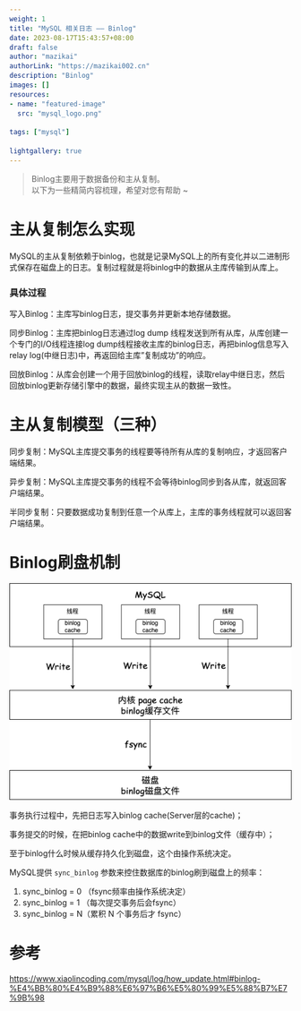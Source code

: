 ```yaml
---
weight: 1
title: "MySQL 相关日志 —— Binlog"
date: 2023-08-17T15:43:57+08:00
draft: false
author: "mazikai"
authorLink: "https://mazikai002.cn"
description: "Binlog"
images: []
resources:
- name: "featured-image"
  src: "mysql_logo.png"

tags: ["mysql"]

lightgallery: true
---
```


>Binlog主要用于数据备份和主从复制。</br>
>以下为一些精简内容梳理，希望对您有帮助 ~ </br>

<!--more-->

# 主从复制怎么实现

MySQL的主从复制依赖于binlog，也就是记录MySQL上的所有变化并以二进制形式保存在磁盘上的日志。复制过程就是将binlog中的数据从主库传输到从库上。

### 具体过程

写入Binlog：主库写binlog日志，提交事务并更新本地存储数据。

同步Binlog：主库把binlog日志通过log dump 线程发送到所有从库，从库创建一个专门的I/O线程连接log dump线程接收主库的binlog日志，再把binlog信息写入relay log(中继日志)中，再返回给主库”复制成功”的响应。

回放Binlog：从库会创建一个用于回放binlog的线程，读取relay中继日志，然后回放binlog更新存储引擎中的数据，最终实现主从的数据一致性。

# 主从复制模型（三种）

同步复制：MySQL主库提交事务的线程要等待所有从库的复制响应，才返回客户端结果。

异步复制：MySQL主库提交事务的线程不会等待binlog同步到各从库，就返回客户端结果。

半同步复制：只要数据成功复制到任意一个从库上，主库的事务线程就可以返回客户端结果。

# Binlog刷盘机制
![MySQL_Binlog刷盘机制](MySQL_Binlog.png)

事务执行过程中，先把日志写入binlog cache(Server层的cache)；

事务提交的时候，在把binlog cache中的数据write到binlog文件（缓存中）；

至于binlog什么时候从缓存持久化到磁盘，这个由操作系统决定。

MySQL提供 `sync_binlog` 参数来控住数据库的binlog刷到磁盘上的频率：

1. sync_binlog = 0 （fsync频率由操作系统决定）
2. sync_binlog = 1 （每次提交事务后会fsync）
3. sync_binlog = N（累积 N 个事务后才 fsync）

# 参考
https://www.xiaolincoding.com/mysql/log/how_update.html#binlog-%E4%BB%80%E4%B9%88%E6%97%B6%E5%80%99%E5%88%B7%E7%9B%98